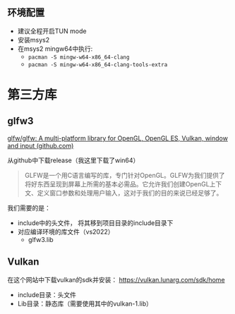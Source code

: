 ## 环境配置
- 建议全程开启TUN mode
- 安装msys2
- 在msys2 mingw64中执行:
  - `pacman -S mingw-w64-x86_64-clang`
  - `pacman -S mingw-w64-x86_64-clang-tools-extra`
  
# 第三方库
## glfw3

[glfw/glfw: A multi-platform library for OpenGL, OpenGL ES, Vulkan, window and input (github.com)](https://github.com/glfw/glfw)

从github中下载release（我这里下载了win64）

> GLFW是一个用C语言编写的库，专门针对OpenGL。GLFW为我们提供了将好东西呈现到屏幕上所需的基本必需品。它允许我们创建OpenGL上下文、定义窗口参数和处理用户输入，这对于我们的目的来说已经足够了。

我们需要的是：

- include中的头文件， 将其移到项目目录的include目录下
- 对应编译环境的库文件（vs2022）
  - glfw3.lib

## Vulkan
在这个网站中下载vulkan的sdk并安装：
https://vulkan.lunarg.com/sdk/home 

- include目录：头文件
- Lib目录：静态库（需要使用其中的vulkan-1.lib）